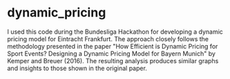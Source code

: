 # dynamic_pricing

I used this code during the Bundesliga Hackathon for developing a dynamic pricing model for Eintracht Frankfurt. The approach closely follows the methodology presented in the paper "How Efficient is Dynamic Pricing for Sport Events? Designing a Dynamic Pricing Model for Bayern Munich" by Kemper and Breuer (2016). The resulting analysis produces similar graphs and insights to those shown in the original paper.
